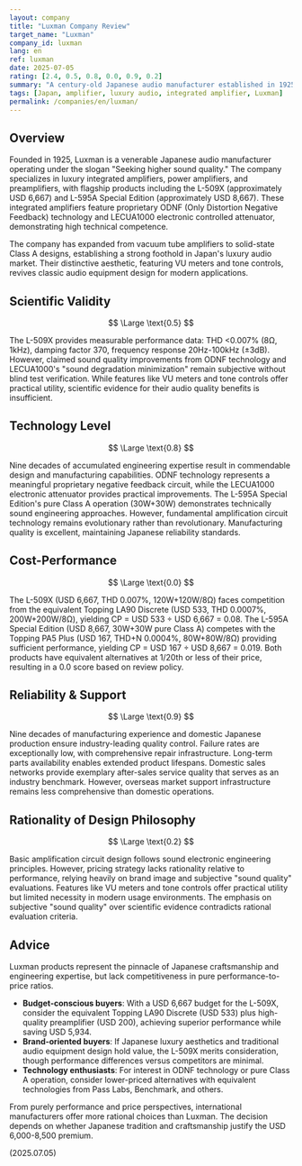 ```yaml
---
layout: company
title: "Luxman Company Review"
target_name: "Luxman"
company_id: luxman
lang: en
ref: luxman
date: 2025-07-05
rating: [2.4, 0.5, 0.8, 0.0, 0.9, 0.2]
summary: "A century-old Japanese audio manufacturer established in 1925. While maintaining a solid position in the luxury amplifier market with technically accomplished products like the L-509X and L-595A Special Edition, the company struggles with cost-performance due to equivalent products available at 1/12th to 1/50th the price. The brand tends to rely on subjective 'sound quality' arguments rather than scientific evaluation, though build quality and reliability remain exemplary."
tags: [Japan, amplifier, luxury audio, integrated amplifier, Luxman]
permalink: /companies/en/luxman/
---
```


## Overview

Founded in 1925, Luxman is a venerable Japanese audio manufacturer operating under the slogan "Seeking higher sound quality." The company specializes in luxury integrated amplifiers, power amplifiers, and preamplifiers, with flagship products including the L-509X (approximately USD 6,667) and L-595A Special Edition (approximately USD 8,667). These integrated amplifiers feature proprietary ODNF (Only Distortion Negative Feedback) technology and LECUA1000 electronic controlled attenuator, demonstrating high technical competence.

The company has expanded from vacuum tube amplifiers to solid-state Class A designs, establishing a strong foothold in Japan's luxury audio market. Their distinctive aesthetic, featuring VU meters and tone controls, revives classic audio equipment design for modern applications.

## Scientific Validity

$$ \Large \text{0.5} $$

The L-509X provides measurable performance data: THD <0.007% (8Ω, 1kHz), damping factor 370, frequency response 20Hz-100kHz (±3dB). However, claimed sound quality improvements from ODNF technology and LECUA1000's "sound degradation minimization" remain subjective without blind test verification. While features like VU meters and tone controls offer practical utility, scientific evidence for their audio quality benefits is insufficient.

## Technology Level

$$ \Large \text{0.8} $$

Nine decades of accumulated engineering expertise result in commendable design and manufacturing capabilities. ODNF technology represents a meaningful proprietary negative feedback circuit, while the LECUA1000 electronic attenuator provides practical improvements. The L-595A Special Edition's pure Class A operation (30W+30W) demonstrates technically sound engineering approaches. However, fundamental amplification circuit technology remains evolutionary rather than revolutionary. Manufacturing quality is excellent, maintaining Japanese reliability standards.

## Cost-Performance

$$ \Large \text{0.0} $$

The L-509X (USD 6,667, THD 0.007%, 120W+120W/8Ω) faces competition from the equivalent Topping LA90 Discrete (USD 533, THD 0.0007%, 200W+200W/8Ω), yielding CP = USD 533 ÷ USD 6,667 = 0.08. The L-595A Special Edition (USD 8,667, 30W+30W pure Class A) competes with the Topping PA5 Plus (USD 167, THD+N 0.0004%, 80W+80W/8Ω) providing sufficient performance, yielding CP = USD 167 ÷ USD 8,667 = 0.019. Both products have equivalent alternatives at 1/20th or less of their price, resulting in a 0.0 score based on review policy.

## Reliability & Support

$$ \Large \text{0.9} $$

Nine decades of manufacturing experience and domestic Japanese production ensure industry-leading quality control. Failure rates are exceptionally low, with comprehensive repair infrastructure. Long-term parts availability enables extended product lifespans. Domestic sales networks provide exemplary after-sales service quality that serves as an industry benchmark. However, overseas market support infrastructure remains less comprehensive than domestic operations.

## Rationality of Design Philosophy

$$ \Large \text{0.2} $$

Basic amplification circuit design follows sound electronic engineering principles. However, pricing strategy lacks rationality relative to performance, relying heavily on brand image and subjective "sound quality" evaluations. Features like VU meters and tone controls offer practical utility but limited necessity in modern usage environments. The emphasis on subjective "sound quality" over scientific evidence contradicts rational evaluation criteria.

## Advice

Luxman products represent the pinnacle of Japanese craftsmanship and engineering expertise, but lack competitiveness in pure performance-to-price ratios.

- **Budget-conscious buyers**: With a USD 6,667 budget for the L-509X, consider the equivalent Topping LA90 Discrete (USD 533) plus high-quality preamplifier (USD 200), achieving superior performance while saving USD 5,934.
- **Brand-oriented buyers**: If Japanese luxury aesthetics and traditional audio equipment design hold value, the L-509X merits consideration, though performance differences versus competitors are minimal.
- **Technology enthusiasts**: For interest in ODNF technology or pure Class A operation, consider lower-priced alternatives with equivalent technologies from Pass Labs, Benchmark, and others.

From purely performance and price perspectives, international manufacturers offer more rational choices than Luxman. The decision depends on whether Japanese tradition and craftsmanship justify the USD 6,000-8,500 premium.

(2025.07.05)